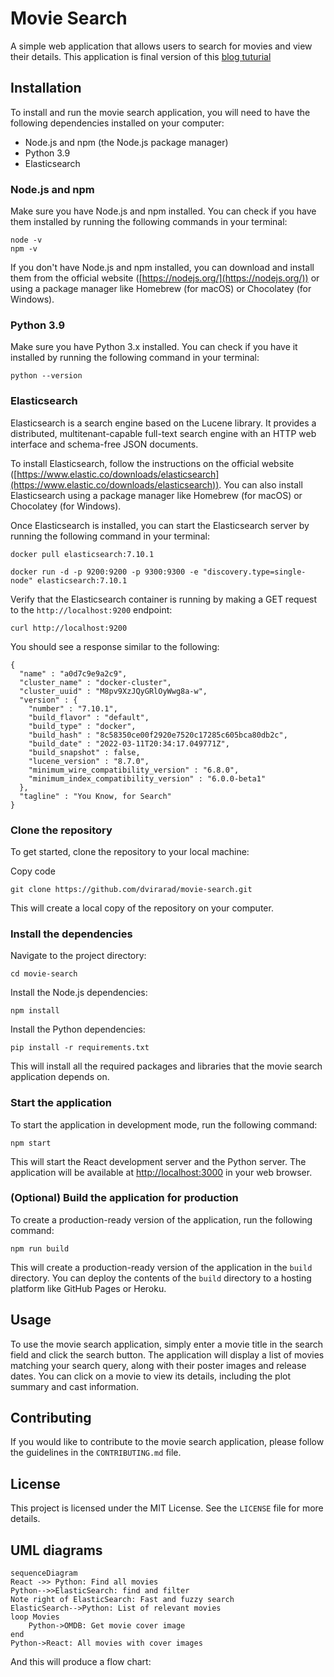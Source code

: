 # Movie Search

A simple web application that allows users to search for movies and view their details.
This application is final version of this [blog tuturial](https://medium.com/@dvirarad/creating-a-movie-search-application-with-python-react-and-elasticsearch-14e0450b8bd)


## Installation

To install and run the movie search application, you will need to have the following dependencies installed on your computer:

-   Node.js and npm (the Node.js package manager)
-   Python 3.9
-   Elasticsearch

### Node.js and npm
Make sure you have Node.js and npm installed. You can check if you have them installed by running the following commands in your terminal:
```
node -v
npm -v
```
If you don't have Node.js and npm installed, you can download and install them from the official website ([https://nodejs.org/](https://nodejs.org/)) or using a package manager like Homebrew (for macOS) or Chocolatey (for Windows).

### Python 3.9

Make sure you have Python 3.x installed. You can check if you have it installed by running the following command in your terminal:


```python --version```

### Elasticsearch

Elasticsearch is a search engine based on the Lucene library. It provides a distributed, multitenant-capable full-text search engine with an HTTP web interface and schema-free JSON documents.

To install Elasticsearch, follow the instructions on the official website ([https://www.elastic.co/downloads/elasticsearch](https://www.elastic.co/downloads/elasticsearch)). You can also install Elasticsearch using a package manager like Homebrew (for macOS) or Chocolatey (for Windows).

Once Elasticsearch is installed, you can start the Elasticsearch server by running the following command in your terminal:

    docker pull elasticsearch:7.10.1

    docker run -d -p 9200:9200 -p 9300:9300 -e "discovery.type=single-node" elasticsearch:7.10.1

Verify that the Elasticsearch container is running by making a GET request to the  `http://localhost:9200`  endpoint:

    curl http://localhost:9200

You should see a response similar to the following:

    {  
      "name" : "a0d7c9e9a2c9",  
      "cluster_name" : "docker-cluster",  
      "cluster_uuid" : "M8pv9XzJQyGRlOyWwg8a-w",  
      "version" : {  
        "number" : "7.10.1",  
        "build_flavor" : "default",  
        "build_type" : "docker",  
        "build_hash" : "8c58350ce00f2920e7520c17285c605bca80db2c",  
        "build_date" : "2022-03-11T20:34:17.049771Z",  
        "build_snapshot" : false,  
        "lucene_version" : "8.7.0",  
        "minimum_wire_compatibility_version" : "6.8.0",  
        "minimum_index_compatibility_version" : "6.0.0-beta1"  
      },  
      "tagline" : "You Know, for Search"  
    }



### Clone the repository

To get started, clone the repository to your local machine:

Copy code

`git clone https://github.com/dvirarad/movie-search.git` 

This will create a local copy of the repository on your computer.

### Install the dependencies

Navigate to the project directory:

`cd movie-search` 

Install the Node.js dependencies:

`npm install` 

Install the Python dependencies:

`pip install -r requirements.txt` 

This will install all the required packages and libraries that the movie search application depends on.

### Start the application

To start the application in development mode, run the following command:

`npm start` 

This will start the React development server and the Python server. The application will be available at [http://localhost:3000](http://localhost:3000/) in your web browser.

### (Optional) Build the application for production

To create a production-ready version of the application, run the following command:

`npm run build` 

This will create a production-ready version of the application in the `build` directory. You can deploy the contents of the `build` directory to a hosting platform like GitHub Pages or Heroku.



## Usage

To use the movie search application, simply enter a movie title in the search field and click the search button. The application will display a list of movies matching your search query, along with their poster images and release dates. You can click on a movie to view its details, including the plot summary and cast information.

## Contributing

If you would like to contribute to the movie search application, please follow the guidelines in the `CONTRIBUTING.md` file.

## License

This project is licensed under the MIT License. See the `LICENSE` file for more details.


## UML diagrams

```mermaid
sequenceDiagram
React ->> Python: Find all movies
Python-->>ElasticSearch: find and filter
Note right of ElasticSearch: Fast and fuzzy search
ElasticSearch-->Python: List of relevant movies
loop Movies
	Python->OMDB: Get movie cover image
end	
Python->React: All movies with cover images
```

And this will produce a flow chart:



